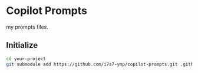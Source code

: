 # Copilot Prompts
my prompts files.

## Initialize
```bash
cd your-project
git submodule add https://github.com/i7s7-ymp/copilot-prompts.git .github/prompts
```